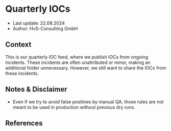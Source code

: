 # Quarterly IOCs
- Last update: 22.08.2024
- Author: HvS-Consulting GmbH

## Context
This is our quarterly IOC feed, where we publish IOCs from ongoing incidents. These incidents are often unattributed or minor, making an additional folder unnecessary. However, we still want to share the IOCs from these incidents.
## Notes & Disclaimer
- Even if we try to avoid false positives by manual QA, those rules are not meant to be used in production without previous dry runs.

## References
